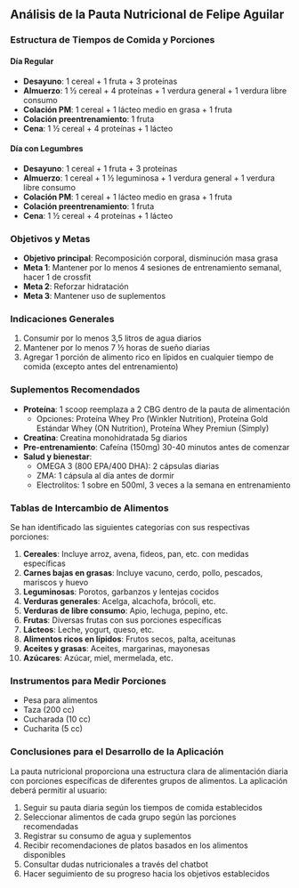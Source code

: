 ## Análisis de la Pauta Nutricional de Felipe Aguilar

### Estructura de Tiempos de Comida y Porciones

#### Día Regular
- **Desayuno**: 1 cereal + 1 fruta + 3 proteínas
- **Almuerzo**: 1 ½ cereal + 4 proteínas + 1 verdura general + 1 verdura libre consumo
- **Colación PM**: 1 cereal + 1 lácteo medio en grasa + 1 fruta
- **Colación preentrenamiento**: 1 fruta
- **Cena**: 1 ½ cereal + 4 proteínas + 1 lácteo

#### Día con Legumbres
- **Desayuno**: 1 cereal + 1 fruta + 3 proteínas
- **Almuerzo**: 1 cereal + 1 ½ leguminosa + 1 verdura general + 1 verdura libre consumo
- **Colación PM**: 1 cereal + 1 lácteo medio en grasa + 1 fruta
- **Colación preentrenamiento**: 1 fruta
- **Cena**: 1 ½ cereal + 4 proteínas + 1 lácteo

### Objetivos y Metas
- **Objetivo principal**: Recomposición corporal, disminución masa grasa
- **Meta 1**: Mantener por lo menos 4 sesiones de entrenamiento semanal, hacer 1 de crossfit
- **Meta 2**: Reforzar hidratación
- **Meta 3**: Mantener uso de suplementos

### Indicaciones Generales
1. Consumir por lo menos 3,5 litros de agua diarios
2. Mantener por lo menos 7 ½ horas de sueño diarias
3. Agregar 1 porción de alimento rico en lípidos en cualquier tiempo de comida (excepto antes del entrenamiento)

### Suplementos Recomendados
- **Proteína**: 1 scoop reemplaza a 2 CBG dentro de la pauta de alimentación
  - Opciones: Proteína Whey Pro (Winkler Nutrition), Proteína Gold Estándar Whey (ON Nutrition), Proteína Whey Premiun (Simply)
- **Creatina**: Creatina monohidratada 5g diarios
- **Pre-entrenamiento**: Cafeína (150mg) 30-40 minutos antes de comenzar
- **Salud y bienestar**:
  - OMEGA 3 (800 EPA/400 DHA): 2 cápsulas diarias
  - ZMA: 1 cápsula al día antes de dormir
  - Electrolitos: 1 sobre en 500ml, 3 veces a la semana en entrenamiento

### Tablas de Intercambio de Alimentos
Se han identificado las siguientes categorías con sus respectivas porciones:

1. **Cereales**: Incluye arroz, avena, fideos, pan, etc. con medidas específicas
2. **Carnes bajas en grasas**: Incluye vacuno, cerdo, pollo, pescados, mariscos y huevo
3. **Leguminosas**: Porotos, garbanzos y lentejas cocidos
4. **Verduras generales**: Acelga, alcachofa, brócoli, etc.
5. **Verduras de libre consumo**: Apio, lechuga, pepino, etc.
6. **Frutas**: Diversas frutas con sus porciones específicas
7. **Lácteos**: Leche, yogurt, queso, etc.
8. **Alimentos ricos en lípidos**: Frutos secos, palta, aceitunas
9. **Aceites y grasas**: Aceites, margarinas, mayonesas
10. **Azúcares**: Azúcar, miel, mermelada, etc.

### Instrumentos para Medir Porciones
- Pesa para alimentos
- Taza (200 cc)
- Cucharada (10 cc)
- Cucharita (5 cc)

### Conclusiones para el Desarrollo de la Aplicación
La pauta nutricional proporciona una estructura clara de alimentación diaria con porciones específicas de diferentes grupos de alimentos. La aplicación deberá permitir al usuario:

1. Seguir su pauta diaria según los tiempos de comida establecidos
2. Seleccionar alimentos de cada grupo según las porciones recomendadas
3. Registrar su consumo de agua y suplementos
4. Recibir recomendaciones de platos basados en los alimentos disponibles
5. Consultar dudas nutricionales a través del chatbot
6. Hacer seguimiento de su progreso hacia los objetivos establecidos
